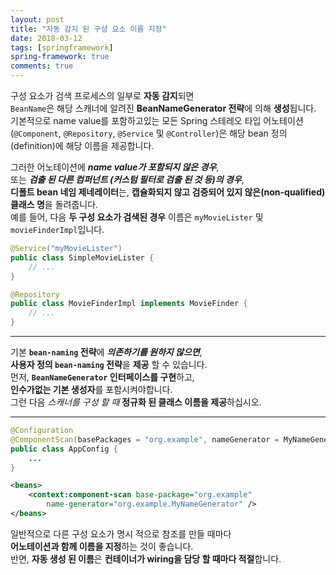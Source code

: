 ```yaml
---
layout: post
title: "자동 감지 된 구성 요소 이름 지정"
date: 2018-03-12
tags: [springframework]
spring-framework: true
comments: true
---
```



구성 요소가 검색 프로세스의 일부로 **자동 감지**되면  
`BeanName`은 해당 스캐너에 알려진 **BeanNameGenerator 전략**에 의해 **생성**됩니다.  
기본적으로 name value를 포함하고있는 모든 Spring 스테레오 타입 어노테이션  
(`@Component`, `@Repository`, `@Service` 및 `@Controller`)은 해당 bean 정의(definition)에 해당 이름을 제공합니다.  

그러한 어노테이션에 ***name value가 포함되지 않은 경우***,  
또는 ***검출 된 다른 컴퍼넌트 (커스텀 필터로 검출 된 것 등)의 경우***,  
**디폴트 bean 네임 제네레이터**는, **캡슐화되지 않고 검증되어 있지 않은(non-qualified) 클래스 명**을 돌려줍니다.  
예를 들어, 다음 **두 구성 요소가 검색된 경우** 이름은 `myMovieLister` 및 `movieFinderImpl`입니다.  
~~~java
@Service("myMovieLister")
public class SimpleMovieLister {
    // ...
}
~~~
~~~java
@Repository
public class MovieFinderImpl implements MovieFinder {
    // ...
}
~~~

---
기본 **`bean-naming` 전략**에 ***의존하기를 원하지 않으면***,  
**사용자 정의 `bean-naming` 전략**을 **제공** 할 수 있습니다.  
먼저, **`BeanNameGenerator` 인터페이스를 구현**하고,  
**인수가없는 기본 생성자**를 포함시켜야합니다.  
그런 다음 *스캐너를 구성 할 때* **정규화 된 클래스 이름을 제공**하십시오.

---
~~~java
@Configuration
@ComponentScan(basePackages = "org.example", nameGenerator = MyNameGenerator.class)
public class AppConfig {
    ...
}
~~~
~~~xml
<beans>
    <context:component-scan base-package="org.example"
        name-generator="org.example.MyNameGenerator" />
</beans>
~~~

일반적으로 다른 구성 요소가 명시 적으로 참조를 만들 때마다  
**어노테이션과 함께 이름을 지정**하는 것이 좋습니다.  
반면, **자동 생성 된 이름**은 **컨테이너가 wiring을 담당 할 때마다 적절**합니다.
